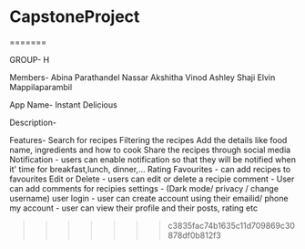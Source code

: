 # CapstoneProject

=======

GROUP- H

Members-
Abina Parathandel Nassar
Akshitha Vinod
Ashley Shaji
Elvin Mappilaparambil

App Name- Instant Delicious

Description-

Features-
Search for recipes
Filtering the recipes
Add the details like food name, ingredients and how to cook
Share the recipes through social media
Notification - users can enable notification so that they will be notified when it' time for breakfast,lunch, dinner,...
Rating
Favourites - can add recipes to favourites
Edit or Delete - users can edit or delete a recipie
comment - User can add comments for recipies
settings - (Dark mode/ privacy / change username)
user login - user can create account using their emailid/ phone
my account - user can view their profile and their posts, rating etc

> > > > > > > c3835fac74b1635c11d709869c30878df0b812f3
